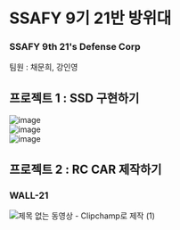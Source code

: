 # SSAFY 9기 21반 방위대
### SSAFY 9th 21's Defense Corp  
팀원 : 채문희, 강인영  
## 프로젝트 1 : SSD 구현하기  
![image](https://github.com/SSAFY9th21-DU/DU.github/assets/52899340/e162d3bd-a59a-42e5-87cd-593b7cc97aa6)  
![image](https://github.com/SSAFY9th21-DU/DU.github/assets/52899340/544065bb-b110-411d-92cf-a75649bfc8b7)  
![image](https://github.com/SSAFY9th21-DU/DU.github/assets/52899340/955c5c25-1173-45b1-8c62-5f30658d9eba)

## 프로젝트 2 : RC CAR 제작하기  
### WALL-21  
![제목 없는 동영상 - Clipchamp로 제작 (1)](https://github.com/SSAFY9th21-DU/DU.github/assets/52899340/c931658e-90be-4606-8a5e-0bad2e71bed2)
